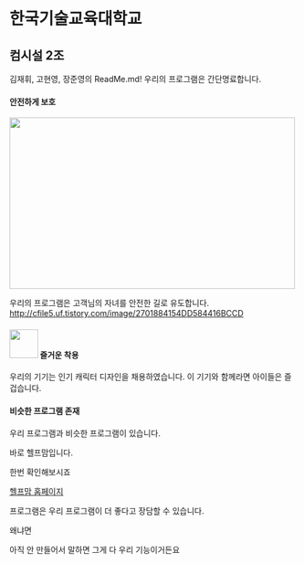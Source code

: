 한국기술교육대학교 
===================
컴시설 2조
------------------

김재휘, 고현영, 장준영의 ReadMe.md!
우리의  프로그램은 간단명료합니다.

#### <i class="icon-file"></i> 안전하게 보호
<img src="http://cfile21.uf.tistory.com/image/2376864752CA2BF4303A2F" width=500px height=300px>

우리의 프로그램은 고객님의 자녀를 안전한 길로 유도합니다.
http://cfile5.uf.tistory.com/image/2701884154DD584416BCCD

#### <img src="http://cfile5.uf.tistory.com/image/2701884154DD584416BCCD" width=50px height=50px> 즐거운 착용

우리의 기기는 인기 캐릭터 디자인을 채용하였습니다. 
이 기기와 함께라면 아이들은 즐겁습니다.


#### <i class="icon-pencil"></i> 비슷한 프로그램 존재

우리 프로그램과 비슷한 프로그램이 있습니다.

바로 헬프맘입니다.

한번 확인해보시죠 

<a href="http://helpmom.kr/main"> 헬프맘 홈페이지</a>


프로그램은 우리 프로그램이 더 좋다고 장담할 수 있습니다.

왜냐면

아직 안 만들어서 말하면 그게 다 우리 기능이거든요